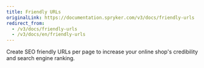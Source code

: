 ```yaml
---
title: Friendly URLs
originalLink: https://documentation.spryker.com/v3/docs/friendly-urls
redirect_from:
  - /v3/docs/friendly-urls
  - /v3/docs/en/friendly-urls
---
```


Create SEO friendly URLs per page to increase your online shop's credibility and search engine ranking.
